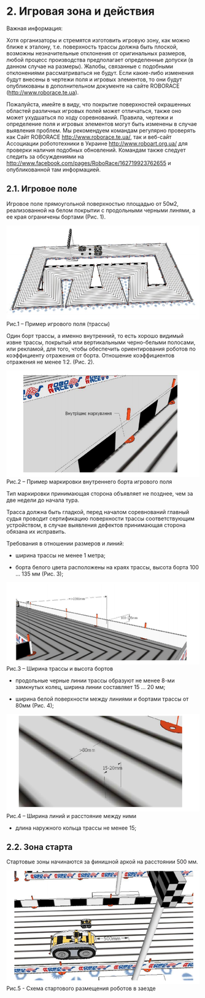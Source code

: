 # 2. Игровая зона и действия

Важная информация:

Хотя организаторы и стремятся изготовить игровую зону, как можно ближе к эталону, т.е. поверхность трассы должна быть плоской, возможны незначительные отклонения от оригинальных размеров, любой процесс производства предполагает определенные допуски (в данном случае на размеры). Жалобы, связанные с подобными отклонениями рассматриваться не будут. Если какие-либо изменения будут внесены в чертежи поля и игровых элементов, то они будут опубликованы в дополнительном документе на сайте ROBORACE (http://www.roborace.te.ua).

Пожалуйста, имейте в виду, что покрытие поверхностей окрашенных областей различных игровых полей может отличаться, также оно может ухудшаться по ходу соревнований. Правила, чертежи и определение поля и игровых элементов могут быть изменены в случае выявления проблем. Мы рекомендуем командам регулярно проверять как Сайт ROBORACE http://www.roborace.te.ua/, так и веб-сайт Ассоциации робототехники в Украине http://www.roboart.org.ua/ для проверки наличия подобных обновлений. Командам также следует следить за обсуждениями на http://www.facebook.com/pages/RoboRace/162719923762655 и опубликованной там информацией.

## 2.1. Игровое поле

Игровое поле прямоугольной поверхностью площадью от 50м2, реализованной на белом покрытии с продольными черными линями, а ее края ограничены бортами (Рис. 1).

![Рис.1 – Пример игрового поля (трассы)](../images/1.png)
Рис.1 – Пример игрового поля (трассы)

Один борт трассы, а именно внутренний, то есть хорошо видимый извне трассы, покрытый или вертикальными черно-белыми полосами, или рекламой, для того, чтобы обеспечить ориентирования роботов по коэффициенту отражения от борта. Отношение коэффициентов отражения не менее 1:2. (Рис. 2).

![Рис.2 – Пример маркировки внутреннего борта игрового поля](../images/2.png)
Рис.2 – Пример маркировки внутреннего борта игрового поля

Тип маркировки принимающая сторона объявляет не позднее, чем за две недели до начала тура.

Трасса должна быть гладкой, перед началом соревнований главный судья проводит сертификацию поверхности трассы соответствующим устройством, в случае выявления дефектов принимающая сторона обязана их исправить.

Требования в отношении размеров и линий:

- ширина трассы не менее 1 метра;

- борта белого цвета расположены на краях трассы, высота борта 100 ... 135 мм (Рис. 3);

![Рис.3 – Ширина трассы и высота бортов](../images/3.png)
Рис.3 – Ширина трассы и высота бортов

- продольные черные линии трассы образуют не менее 8-ми замкнутых колец, ширина линии составляет 15 ... 20 мм;

- ширина белой поверхности между линиями и бортами трассы от 80мм (Рис. 4);

![Рис.4 – Ширина линий и расстояние между ними](../images/4.png)
Рис.4 – Ширина линий и расстояние между ними

- длина наружного кольца трассы не менее 15;

## 2.2. Зона старта

Стартовые зоны начинаются за финишной аркой на расстоянии 500 мм.

![Рис.5 – Схема стартового размещения роботов в заезде](../images/5.png)
Рис.5 - Схема стартового размещения роботов в заезде
